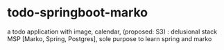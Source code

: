 # todo-springboot-marko
a todo application with image, calendar, (proposed: S3) : delusional stack MSP [Marko, Spring, Postgres], sole purpose to learn spring and marko
